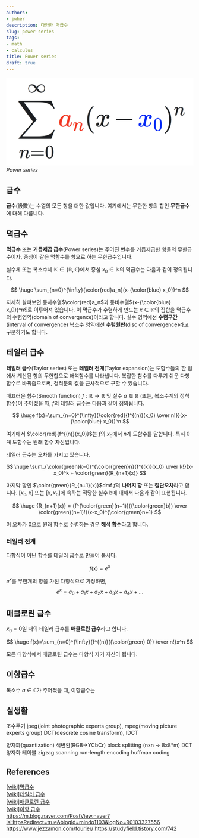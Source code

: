 ```yaml
---
authors:
- jwher
description: 다양한 멱급수
slug: power-series
tags:
- math
- calculus
title: Power series
draft: true
---
```


![power series](power-series-formula.png)
*Power series*

<!--truncate-->

## 급수
**급수**(級數)는 수열의 모든 항을 더한 값입니다.
여기에서는 무한한 항의 합인 **무한급수** 에 대해 다룹니다.

## 멱급수
**멱급수** 또는 **거듭제곱 급수**(Power series)는 주어진 변수를 거듭제곱한 항들의 무한급수이자,
중심이 같은 멱함수를 항으로 하는 무한급수입니다.

실수체 또는 복소수체 $\mathbb{K} \in \{\mathbb{R,C}\}$에서 중심 $x_0 \in \mathbb{K}$의 멱급수는 다음과 같이 정의됩니다.

$$
\huge
\sum_{n=0}^{\infty}{\color{red}a_n}(x-{\color{blue} x_0})^n
$$

자세히 살펴보면 등차수열$\color{red}a_n$과 등비수열$(x-{\color{blue} x_0})^n$로 이루어져 있습니다.
이 멱급수가 수렴하게 만드는 $x \in \mathbb{K}$의 집합을 멱급수의 수렴영역(domain of convergence)이라고 합니다.
실수 영역에선 **수렴구간**(interval of convergence)
복소수 영역에선 **수렴원판**(disc of convergence)라고 구분하기도 합니다.

## 테일러 급수
**테일러 급수**(Taylor series) 또는 **테일러 전개**(Taylor expansion)는 도함수들의 한 점에서 계산된 항의 무한합으로 해석함수를 나타냅니다.
복잡한 함수를 다루기 쉬운 다항함수로 바꿔줌으로써, 정적분의 값을 근사적으로 구할 수 있습니다.

매끄러운 함수(Smooth function) $f:\mathbb{R} \rightarrow \mathbb{R}$ 및 실수 $a \in \mathbb{R}$
(또는, 복소수계의 정칙함수)이 주어졌을 때,
$f$의 테일러 급수는 다음과 같이 정의됩니다.

$$
\huge
f(x)=\sum_{n=0}^{\infty}{\color{red}{f^{(n)}(x_0) \over n!}}(x-{\color{blue} x_0})^n
$$

여기에서 $\color{red}{f^{(n)}(x_0)}$는 $f$의 $x_0$에서 $n$계 도함수를 말합니다.
특히 0계 도함수는 원래 함수 자신입니다.

테일러 급수는 오차를 가지고 있습니다.

$$
\huge
\sum_{\color{green}k=0}^{\color{green}n}{f^{(k)}(x_0) \over k!}(x-x_0)^k + \color{green}{R_{n+1}(x)}
$$

마지막 항인 $\color{green}{R_{n+1}(x)}$dmf $f$의 **나머지 항** 또는 **절단오차**라고 합니다.
$[x_0,x]$ 또는 $[x,x_0]$에 속하는 적당한 실수 b에 대해서 다음과 같이 표현됩니다.

$$
\huge
{R_{n+1}(x)} = {f^{\color{green}(n+1)}({\color{green}b}) \over \color{green}(n+1)!}(x-x_0)^{\color{green}n+1}
$$

이 오차가 0으로 원래 함수로 수렴하는 경우 **해석 함수**라고 합니다.

### 테일러 전개

다항식이 아닌 함수를 테일러 급수로 만들어 봅시다.

$$
f(x)=e^x
$$

$e^x$를 무한개의 항을 가진 다항식으로 가정하면,
$$
e^x=a_0+a_1x+a_2x+a_3x+a_4x+...
$$


## 매클로린 급수
$x_0=0$일 때의 테일러 급수를 **매클로린 급수**라고 합니다.

$$
\huge
f(x)=\sum_{n=0}^{\infty}{f^{(n)}({\color{green} 0}) \over n!}x^n
$$

모든 다항식에서 매클로린 급수는 다항식 자기 자신이 됩니다.

## 이항급수

복소수 $a \in \mathbb C$가 주어졌을 때, 이항급수는

## 실생활
조수주기
jpeg(joint photographic experts group), mpeg(moving picture experts group)
DCT(descrete cosine transform), IDCT

양자화(quantization)
색변환(RGB->YCbCr)
block splitting (nxn -> 8x8*m)
DCT
양자화 테이블
zigzag scanning
run-length encoding
huffman coding

## References
[[wiki]멱급수](https://ko.wikipedia.org/wiki/멱급수)  
[[wiki]테일러 급수](https://ko.wikipedia.org/wiki/테일러_급수)  
[[wiki]매클로린 급수](https://ko.wikipedia.org/wiki/매클로린_급수)  
[[wiki]이항 급수](https://ko.wikipedia.org/wiki/이항_급수)  
https://m.blog.naver.com/PostView.naver?isHttpsRedirect=true&blogId=mindo1103&logNo=90103327556
https://www.jezzamon.com/fourier/
https://studyfield.tistory.com/742

<!--
https://web.archive.org/web/20060821030321/http://f-cpu.seul.org/whygee/dct_fc0/dct_fc0.html
-->